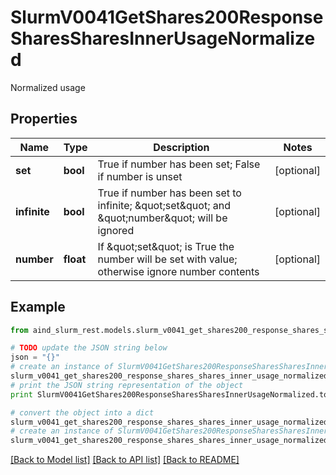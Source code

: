 # SlurmV0041GetShares200ResponseSharesSharesInnerUsageNormalized

Normalized usage

## Properties

Name | Type | Description | Notes
------------ | ------------- | ------------- | -------------
**set** | **bool** | True if number has been set; False if number is unset | [optional] 
**infinite** | **bool** | True if number has been set to infinite; \&quot;set\&quot; and \&quot;number\&quot; will be ignored | [optional] 
**number** | **float** | If \&quot;set\&quot; is True the number will be set with value; otherwise ignore number contents | [optional] 

## Example

```python
from aind_slurm_rest.models.slurm_v0041_get_shares200_response_shares_shares_inner_usage_normalized import SlurmV0041GetShares200ResponseSharesSharesInnerUsageNormalized

# TODO update the JSON string below
json = "{}"
# create an instance of SlurmV0041GetShares200ResponseSharesSharesInnerUsageNormalized from a JSON string
slurm_v0041_get_shares200_response_shares_shares_inner_usage_normalized_instance = SlurmV0041GetShares200ResponseSharesSharesInnerUsageNormalized.from_json(json)
# print the JSON string representation of the object
print SlurmV0041GetShares200ResponseSharesSharesInnerUsageNormalized.to_json()

# convert the object into a dict
slurm_v0041_get_shares200_response_shares_shares_inner_usage_normalized_dict = slurm_v0041_get_shares200_response_shares_shares_inner_usage_normalized_instance.to_dict()
# create an instance of SlurmV0041GetShares200ResponseSharesSharesInnerUsageNormalized from a dict
slurm_v0041_get_shares200_response_shares_shares_inner_usage_normalized_form_dict = slurm_v0041_get_shares200_response_shares_shares_inner_usage_normalized.from_dict(slurm_v0041_get_shares200_response_shares_shares_inner_usage_normalized_dict)
```
[[Back to Model list]](../README.md#documentation-for-models) [[Back to API list]](../README.md#documentation-for-api-endpoints) [[Back to README]](../README.md)


